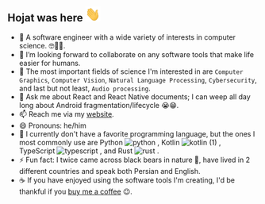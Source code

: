 ## Hojat was here  <img src="Hi.gif" width="30px" height=30px>

- 🔭 A software engineer with a wide variety of interests in computer science. 🤓🥸🥳.
- 👯 I’m looking forward to collaborate on any software tools that make life easier for humans.
- 🤔 The most important fields of science I'm interested in are `Computer Graphics`, `Computer Vision`, `Natural Language Processing`, `Cybersecurity`, and last but not least, `Audio processing`.
- 💬 Ask me about React and React Native documents; I can weep all day long about Android fragmentation/lifecycle 😭😁.
- 📫 Reach me via my <a href="https://hojat72elect.github.io/">website</a>.
- 😄 Pronouns: he/him
- 🤖 I currently don't have a favorite programming language, but the ones I most commonly use are Python <img width="12" height="12" alt="python" src="https://github.com/user-attachments/assets/e17d89d0-f8a5-4f2f-a87d-d66c702b3c2c" />
, Kotlin <img width="12" height="12" alt="kotlin (1)" src="https://github.com/user-attachments/assets/53c2b141-1d9a-4b66-b9c0-f8ac8f10e9e3" />
, TypeScript <img width="12" height="12" alt="typescript" src="https://github.com/user-attachments/assets/dafc60af-07f6-462f-ac87-68e456ad4c91" />
, and Rust <img width="12" height="12" alt="rust" src="https://github.com/user-attachments/assets/2fcd1415-d869-4afa-beec-181182856990" />
. 
- ⚡ Fun fact: I twice came across black bears in nature 🐻, have lived in 2 different countries and speak both Persian and English.
- ☕ If you have enjoyed using the software tools I'm creating, I'd be thankful if you <a href="https://www.buymeacoffee.com/hojat">buy me a coffee</a> 😉.


